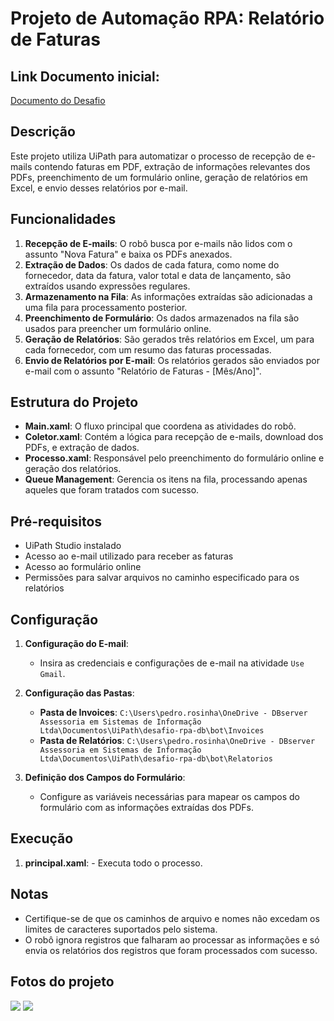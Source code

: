 # Projeto de Automação RPA: Relatório de Faturas

## Link Documento inicial:
[Documento do Desafio](https://drive.google.com/file/d/1m7XB7dX8JSZKjDDtoQ8txG_a5_ZP0Xwr/view?usp=sharing)
## Descrição

Este projeto utiliza UiPath para automatizar o processo de recepção de e-mails contendo faturas em PDF, extração de informações relevantes dos PDFs, preenchimento de um formulário online, geração de relatórios em Excel, e envio desses relatórios por e-mail.

## Funcionalidades

1. **Recepção de E-mails**: O robô busca por e-mails não lidos com o assunto "Nova Fatura" e baixa os PDFs anexados.
2. **Extração de Dados**: Os dados de cada fatura, como nome do fornecedor, data da fatura, valor total e data de lançamento, são extraídos usando expressões regulares.
3. **Armazenamento na Fila**: As informações extraídas são adicionadas a uma fila para processamento posterior.
4. **Preenchimento de Formulário**: Os dados armazenados na fila são usados para preencher um formulário online.
5. **Geração de Relatórios**: São gerados três relatórios em Excel, um para cada fornecedor, com um resumo das faturas processadas.
6. **Envio de Relatórios por E-mail**: Os relatórios gerados são enviados por e-mail com o assunto "Relatório de Faturas - [Mês/Ano]".

## Estrutura do Projeto

- **Main.xaml**: O fluxo principal que coordena as atividades do robô.
- **Coletor.xaml**: Contém a lógica para recepção de e-mails, download dos PDFs, e extração de dados.
- **Processo.xaml**: Responsável pelo preenchimento do formulário online e geração dos relatórios.
- **Queue Management**: Gerencia os itens na fila, processando apenas aqueles que foram tratados com sucesso.

## Pré-requisitos

- UiPath Studio instalado
- Acesso ao e-mail utilizado para receber as faturas
- Acesso ao formulário online
- Permissões para salvar arquivos no caminho especificado para os relatórios

## Configuração

1. **Configuração do E-mail**:
   - Insira as credenciais e configurações de e-mail na atividade `Use Gmail`.

2. **Configuração das Pastas**:
   - **Pasta de Invoices**: `C:\Users\pedro.rosinha\OneDrive - DBserver Assessoria em Sistemas de Informação Ltda\Documentos\UiPath\desafio-rpa-db\bot\Invoices`
   - **Pasta de Relatórios**: `C:\Users\pedro.rosinha\OneDrive - DBserver Assessoria em Sistemas de Informação Ltda\Documentos\UiPath\desafio-rpa-db\bot\Relatorios`

3. **Definição dos Campos do Formulário**:
   - Configure as variáveis necessárias para mapear os campos do formulário com as informações extraídas dos PDFs.

## Execução
1. **principal.xaml**: - Executa todo o processo.

## Notas

- Certifique-se de que os caminhos de arquivo e nomes não excedam os limites de caracteres suportados pelo sistema.
- O robô ignora registros que falharam ao processar as informações e só envia os relatórios dos registros que foram processados com sucesso.

## Fotos do projeto
![](https://github.com/user-attachments/assets/6b90c581-bcab-4ae9-97df-9fac4213e377)
![](https://github.com/user-attachments/assets/9b9eebc2-0024-43d0-9676-99fbf4a5beb8)
